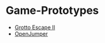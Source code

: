 # Game-Prototypes


* [Grotto Escape II](https://github.com/Kavex/Game-Prototypes/tree/master/Unity/Grotto%20Escape%20II)
* [OpenJumper](https://github.com/Kavex/Game-Prototypes/tree/master/Game%20Maker%20Studio%202/OpenJumper)
